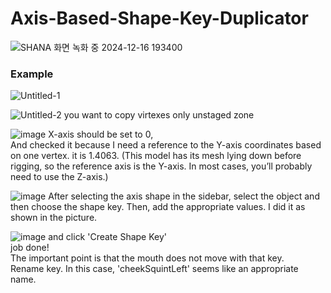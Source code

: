 # Axis-Based-Shape-Key-Duplicator
![SHANA 화면 녹화 중 2024-12-16 193400](https://github.com/user-attachments/assets/b3bac194-0954-470b-b4df-f9f5fe70cd8b)

### Example
![Untitled-1](https://github.com/user-attachments/assets/6ff07639-7280-4d4a-afbe-9c0123b44117)


![Untitled-2](https://github.com/user-attachments/assets/0019a93e-19a9-4923-8228-8fb637aaa25e)
you want to copy virtexes only unstaged zone

![image](https://github.com/user-attachments/assets/4936f698-f6db-45d9-99e4-b35d60b54f23)
X-axis should be set to 0,  
And checked it because I need a reference to the Y-axis coordinates based on one vertex. it is 1.4063.
(This model has its mesh lying down before rigging, so the reference axis is the Y-axis. In most cases, you’ll probably need to use the Z-axis.)

![image](https://github.com/user-attachments/assets/2ee87d0e-98bc-4ace-ae3c-416d03080400)
After selecting the axis shape in the sidebar, select the object and then choose the shape key. Then, add the appropriate values. I did it as shown in the picture.

![image](https://github.com/user-attachments/assets/8e237713-e97e-46db-9037-6d98432dc749)
and click 'Create Shape Key'  
job done!  
The important point is that the mouth does not move with that key.    
Rename key. In this case, 'cheekSquintLeft' seems like an appropriate name.
